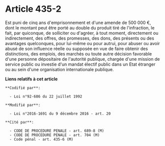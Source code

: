 # Article 435-2

Est puni de cinq ans d'emprisonnement et      d'une amende de 500 000 €, dont le montant peut être porté au double du produit
tiré de l'infraction, le fait, par quiconque, de solliciter ou d'agréer, à tout moment, directement ou indirectement, des
offres, des promesses, des dons, des présents ou des avantages quelconques, pour lui-même ou pour autrui, pour abuser ou
avoir abusé de son influence réelle ou supposée en vue de faire obtenir des distinctions, des emplois, des marchés ou toute
autre décision favorable d'une personne dépositaire de l'autorité publique, chargée d'une mission de service public ou
investie d'un mandat électif public dans un Etat étranger ou au sein d'une organisation internationale publique.

**Liens relatifs à cet article**

	**Codifié par**:

	  - Loi n°92-686 du 22 juillet 1992

	**Modifié par**:

	  - Loi n°2016-1691 du 9 décembre 2016 - art. 20

	**Cité par**:

	  - CODE DE PROCEDURE PENALE - art. 689-8 (M)
	  - CODE DE PROCEDURE PENALE - art. 704 (M)
	  - Code pénal - art. 435-6 (M)
